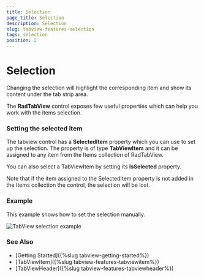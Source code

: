 ```yaml
---
title: Selection
page_title: Selection
description: Selection
slug: tabview-features-selection
tags: selection
position: 2
---
```


# Selection

Changing the selection will highlight the corresponding item and show its content under the tab strip area.

The **RadTabView** control exposes few useful properties which can help you work with the items selection. 

### Setting the selected item 

The tabview control has a **SelectedItem** property which you can use to set up the selection. The property is of type **TabViewItem** and it can be assigned to any item from the Items collection of RadTabView. 

You can also select a TabViewItem by setting its **IsSelected** property.

Note that if the item assigned to the SelectedItem property is not added in the Items collection the control, the selection will be lost.

### Example

This example shows how to set the selection manually.

<snippet id='tabview-features-selection-csharp'/>

![TabView selection example](images/tabview-features-selection-0.png) 

### See Also
- [Getting Started]({%slug tabview-getting-started%})
- [TabViewItem]({%slug tabview-features-tabviewitem%})
- [TabViewHeader]({%slug tabview-features-tabviewheader%})